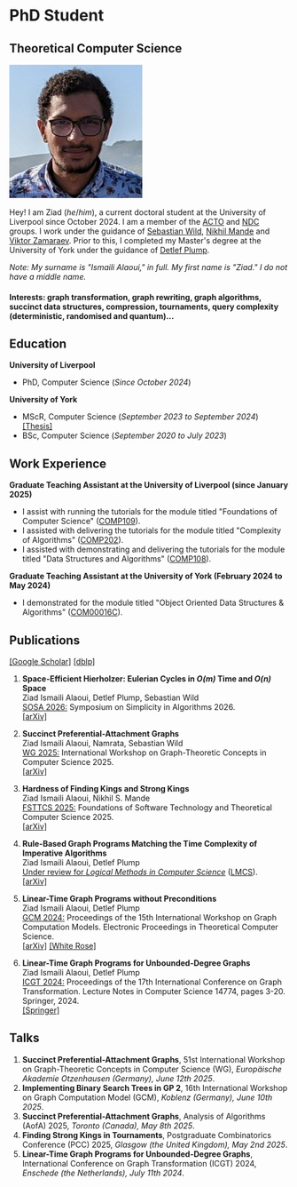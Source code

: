 # PhD Student
## Theoretical Computer Science

<img class="profile-picture" src="https://raw.githubusercontent.com/ismaili-ziad/me/refs/heads/main/assets/small.jpg">

Hey! I am Ziad (*he*/*him*), a current doctoral student at the University of Liverpool since October 2024. I am a member of the [ACTO](https://intranet.csc.liv.ac.uk/research/acto/) and [NDC](https://www.liverpool.ac.uk/computer-science/research/research-groups/net/) groups. I work under the guidance of [Sebastian Wild](https://www.wild-inter.net/), [Nikhil Mande](https://mande-nikhil.github.io/) and [Viktor Zamaraev](https://www.victorzamaraev.com/). Prior to this, I completed my Master's degree at the University of York under the guidance of [Detlef Plump](https://www-users.york.ac.uk/~djp10/).

*Note: My surname is "Ismaili Alaoui," in full. My first name is "Ziad." I do not have a middle name.*

#### Interests: graph transformation, graph rewriting, graph algorithms, succinct data structures, compression, tournaments, query complexity (deterministic, randomised and quantum)...

## Education
**University of Liverpool**
- PhD, Computer Science (_Since October 2024_)
  
**University of York**             		
- MScR, Computer Science (_September 2023 to September 2024_) [[Thesis]](https://etheses.whiterose.ac.uk/id/eprint/36969/)   		
- BSc, Computer Science (_September 2020 to July 2023_)

## Work Experience
**Graduate Teaching Assistant at the University of Liverpool (since January 2025)**
- I assist with running the tutorials for the module titled "Foundations of Computer Science" ([COMP109](https://www.liverpool.ac.uk/info/portal/pls/portal/tulwwwmerge.mergepage?p_template=m_cs&p_tulipproc=moddets&p_params=%3Fp_module_id%3D189032)).
- I assisted with delivering the tutorials for the module titled "Complexity of Algorithms" ([COMP202](https://www.liverpool.ac.uk/info/portal/pls/portal/tulwwwmerge.mergepage?p_template=m_cs&p_tulipproc=moddets&p_params=%3Fp_module_id%3D199252)).
- I assisted with demonstrating and delivering the tutorials for the module titled "Data Structures and Algorithms" ([COMP108](https://www.liverpool.ac.uk/info/portal/pls/portal/tulwwwmerge.mergepage?p_template=m_cs&p_tulipproc=moddets&p_params=%3Fp_module_id%3D189059)).

**Graduate Teaching Assistant at the University of York (February 2024 to May 2024)**
- I demonstrated for the module titled "Object Oriented Data Structures & Algorithms" ([COM00016C](https://www.york.ac.uk/students/studying/manage/programmes/module-catalogue/module/COM00016C/latest)).

## Publications

[[Google Scholar]](https://scholar.google.co.uk/citations?user=ubrIbOoAAAAJ) [[dblp]](https://dblp.org/pid/380/9753.html) 

1. **Space-Efficient Hierholzer: Eulerian Cycles in *O(m)* Time and *O(n)* Space**<br>
   Ziad Ismaili Alaoui, Detlef Plump, Sebastian Wild<br>
   <u>SOSA 2026:</u> Symposium on Simplicity in Algorithms 2026.<br>
   [[arXiv]](https://arxiv.org/pdf/2508.05251)

2. **Succinct Preferential-Attachment Graphs**<br>
   Ziad Ismaili Alaoui, Namrata, Sebastian Wild<br>
   <u>WG 2025:</u> International Workshop on Graph-Theoretic Concepts in Computer Science 2025.<br>
   [[arXiv]](https://arxiv.org/pdf/2506.21436)

3. **Hardness of Finding Kings and Strong Kings**<br>
   Ziad Ismaili Alaoui, Nikhil S. Mande<br>
   <u>FSTTCS 2025:</u> Foundations of Software Technology and Theoretical Computer Science 2025.<br>
   [[arXiv]](https://arxiv.org/pdf/2504.19386)
   
4. **Rule-Based Graph Programs Matching the Time Complexity of Imperative Algorithms**<br>
   Ziad Ismaili Alaoui, Detlef Plump<br>
   <u>Under review for <i>Logical Methods in Computer Science</i></u> ([LMCS](https://lmcs.episciences.org/)).<br>
   [[arXiv]](https://arxiv.org/pdf/2501.09144)
   
5. **Linear-Time Graph Programs without Preconditions**<br>
   Ziad Ismaili Alaoui, Detlef Plump<br>
   <u>GCM 2024:</u> Proceedings of the 15th International Workshop on Graph Computation Models. Electronic Proceedings in Theoretical Computer Science.<br>
   [[arXiv]](https://arxiv.org/pdf/2503.20465) [[White Rose]](https://eprints.whiterose.ac.uk/id/eprint/225168/1/paper.pdf)
   
6. **Linear-Time Graph Programs for Unbounded-Degree Graphs**<br>
   Ziad Ismaili Alaoui, Detlef Plump<br>
   <u>ICGT 2024:</u> Proceedings of the 17th International Conference on Graph Transformation. Lecture Notes in Computer Science 14774, pages 3-20. Springer, 2024.<br>
   [[Springer]](https://link.springer.com/chapter/10.1007/978-3-031-64285-2_1)

## Talks
1. **Succinct Preferential-Attachment Graphs**, 51st International Workshop on Graph-Theoretic Concepts in Computer Science (WG), *Europäische Akademie Otzenhausen (Germany), June 12th 2025*.
2. **Implementing Binary Search Trees in GP 2**, 16th International Workshop on Graph Computation Model (GCM), *Koblenz (Germany), June 10th 2025*.
3. **Succinct Preferential-Attachment Graphs**, Analysis of Algorithms (AofA) 2025, *Toronto (Canada), May 8th 2025*.
4. **Finding Strong Kings in Tournaments**, Postgraduate Combinatorics Conference (PCC) 2025, *Glasgow (the United Kingdom), May 2nd 2025*.
5. **Linear-Time Graph Programs for Unbounded-Degree Graphs**, International Conference on Graph Transformation (ICGT) 2024, *Enschede (the Netherlands), July 11th 2024*.
